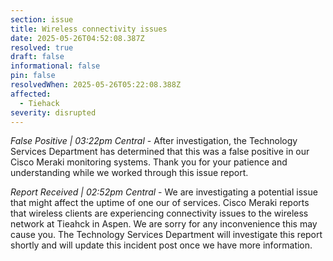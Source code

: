 ```yaml
---
section: issue
title: Wireless connectivity issues
date: 2025-05-26T04:52:08.387Z
resolved: true
draft: false
informational: false
pin: false
resolvedWhen: 2025-05-26T05:22:08.388Z
affected:
  - Tiehack
severity: disrupted
---
```

*False Positive | 03:22pm Central* - After investigation, the Technology Services Department has determined that this was a false positive in our Cisco Meraki monitoring systems. Thank you for your patience and understanding while we worked through this issue report.

*Report Received | 02:52pm Central* - We are investigating a potential issue that might affect the uptime of one our of services. Cisco Meraki reports that wireless clients are experiencing connectivity issues to the wireless network at Tieahck in Aspen. We are sorry for any inconvenience this may cause you. The Technology Services Department will investigate this report shortly and will update this incident post once we have more information.